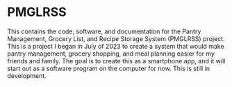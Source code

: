 # PMGLRSS
This contains the code, software, and documentation for the Pantry Management, Grocery List, and Recipe Storage System (PMGLRSS) project. This is a project I began in July of 2023 to create a system that would make pantry management, grocery shopping, and meal planning easier for my friends and family. The goal is to create this as a smartphone app, and it will start out as a software program on the computer for now. This is still in development.
